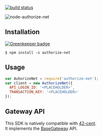 [![build status](https://travis-ci.org/continuous-software/node-authorize-net.svg?branch=master)](https://travis-ci.org/continuous-software/node-authorize-net)

![node-authorize-net](http://www.merchantbottomline.com/images/authorizenet.png)

## Installation

[![Greenkeeper badge](https://badges.greenkeeper.io/continuous-software/node-authorize-net.svg)](https://greenkeeper.io/)

    $ npm install -s authorize-net

## Usage

```javascript
var AuhorizeNet = require('authorize-net');
var client = new AuthorizeNet({
  API_LOGIN_ID: '<PLACEHOLDER>',
  TRANSACTION_KEY: '<PLACEHOLDER>'
});
```

## Gateway API

This SDK is natively compatible with [42-cent](https://github.com/continuous-software/42-cent).  
It implements the [BaseGateway](https://github.com/continuous-software/42-cent-base) API.
